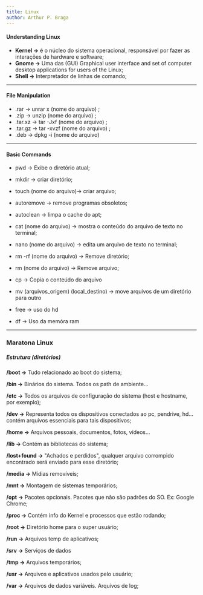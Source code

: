 ```yaml
---
title: Linux
author: Arthur P. Braga
---
```


#### Understanding Linux

- **Kernel ->** é o núcleo do sistema operacional, responsável por fazer as interações de hardware e software;   
- **Gnome ->** Uma das (GUI) Graphical user interface and set of computer desktop applications for users of the Linux; 
- **Shell ->** Interpretador de linhas de comando;

---

#### File Manipulation

- .rar -> unrar x (nome do arquivo) ;
- .zip -> unzip (nome do arquivo) ;
- .tar.xz -> tar -Jxf (nome do arquivo) ;    
- .tar.gz -> tar -xvzf (nome do arquivo) ;
- .deb -> dpkg -i (nome do arquivo)

---------------------------------------------------------------------------------------------------------------------------

#### Basic Commands

- pwd -> Exibe o diretório atual;

- mkdir -> criar diretório;

- touch (nome do arquivo)-> criar arquivo;

- autoremove -> remove programas obsoletos;

- autoclean -> limpa o cache do apt;

- cat (nome do arquivo) -> mostra o conteúdo do arquivo de texto no terminal;

- nano (nome do arquivo) -> edita um arquivo de texto no terminal;

- rm -rf (nome do arquivo) -> Remove diretório;

- rm (nome do arquivo) -> Remove arquivo;

- cp -> Copia o conteúdo do arquivo

- mv (arquivos_origem) (local_destino) -> move arquivos de um diretório para outro 

- free -> uso do hd

- df -> Uso da memóra ram

---

### Maratona Linux

##### Estrutura (diretórios)

**/boot ->** Tudo relacionado ao boot do sistema;

**/bin ->** Binários do sistema. Todos os path de ambiente...

**/etc ->** Todos os arquivos de configuração do sistema (host e hostname, por exemplo);

**/dev ->** Representa todos os dispositivos conectados ao pc, pendrive, hd... contém arquivos essenciais para tais dispositivos;

**/home ->** Arquivos pessoais, documentos, fotos, vídeos...

**/lib ->** Contém as bibliotecas do sistema;

**/lost+found ->** "Achados e perdidos", qualquer arquivo corrompido encontrado será enviado para esse diretório;

**/media ->** Mídias removíveis;

**/mnt ->** Montagem de sistemas temporários;

**/opt ->** Pacotes opcionais. Pacotes que não são padrões do SO. Ex: Google Chrome;

**/proc ->** Contém info do Kernel e processos que estão rodando;

**/root ->** Diretório home para o super usuário;

**/run ->** Arquivos temp de aplicativos;

**/srv ->** Serviços de dados

**/tmp ->** Arquivos temporários;

**/usr ->** Arquivos e aplicativos usados pelo usuário;

**/var ->** Arquivos de dados variáveis. Arquivos de log;